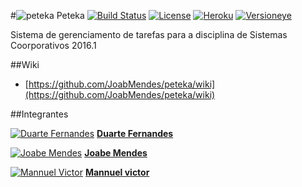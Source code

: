 #![peteka](https://dl.dropboxusercontent.com/u/85402777/peteca.png) Peteka
[![Build Status](https://travis-ci.org/JoabMendes/peteka.svg?branch=master)](https://travis-ci.org/JoabMendes/peteka)
[![License](http://img.shields.io/:license-apache-blue.svg)](http://www.apache.org/licenses/LICENSE-2.0.html)
[![Heroku](https://heroku-badge.herokuapp.com/?app=peteka&root=task.jsf)](http://peteka.herokuapp.com/task.jsf)
[![Versioneye](https://www.versioneye.com/user/projects/579abf5b3815c8004c5f7d52/badge.svg)](https://www.versioneye.com/user/projects/579abf5b3815c8004c5f7d52)

Sistema de gerenciamento de tarefas para a disciplina de Sistemas Coorporativos 2016.1

##Wiki

- [https://github.com/JoabMendes/peteka/wiki](https://github.com/JoabMendes/peteka/wiki)

##Integrantes

[![Duarte Fernandes](https://avatars1.githubusercontent.com/u/2079790?v=3&s=30)](https://github.com/duartefq)
**[Duarte Fernandes](https://github.com/duartefq)**

[![Joabe Mendes](https://avatars2.githubusercontent.com/u/829669?v=3&s=30)](https://github.com/JoabMendes)
**[Joabe Mendes](https://github.com/JoabMendes)**

[![Mannuel Victor](https://avatars3.githubusercontent.com/u/8471812?v=3&s=30)](https://github.com/VictorLimeira)
**[Mannuel victor](https://github.com/VictorLimeira)**

